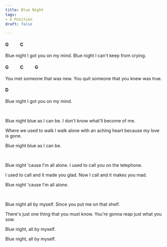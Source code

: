 ```yaml
---
title: Blue Night
tags:
- G Position
draft: false

---
```


#### G &nbsp;&nbsp;&nbsp;&nbsp;&nbsp;&nbsp;&nbsp;&nbsp;&nbsp; C 
Blue night I got you on my mind. Blue night I can't keep from crying.
#### G &nbsp;&nbsp;&nbsp;&nbsp;&nbsp;&nbsp;&nbsp;&nbsp;&nbsp; C &nbsp;&nbsp;&nbsp;&nbsp;&nbsp;&nbsp;&nbsp;&nbsp;&nbsp; G
You met someone that was new. You quit someone that you knew was true.
#### D
Blue night I got you on my mind.

<br>

Blue night blue as I can be. I don't know what'll become of me.

Where we used to walk I walk alone with an aching heart because my love is gone.

Blue night blue as I can be.

<br>

Blue night 'cause I'm all alone. I used to call you on the telephone.

I used to call and it made you glad. Now I call and it makes you mad.

Blue night 'cause I'm all alone.

<br>

Blue night all by myself. Since you put me on that shelf.

There's just one thing that you must know. You're gonna reap just what you sow.

Blue night, all by myself.

Blue night, all by myself.
